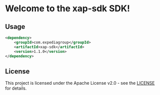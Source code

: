 # Welcome to the xap-sdk SDK!

## Usage
```xml
<dependency>
    <groupId>com.expediagroup</groupId>
    <artifactId>xap-sdk</artifactId>
    <version>1.1.0</version>
</dependency>
```

## License

This project is licensed under the Apache License v2.0 - see the [LICENSE](../LICENSE) for details.
